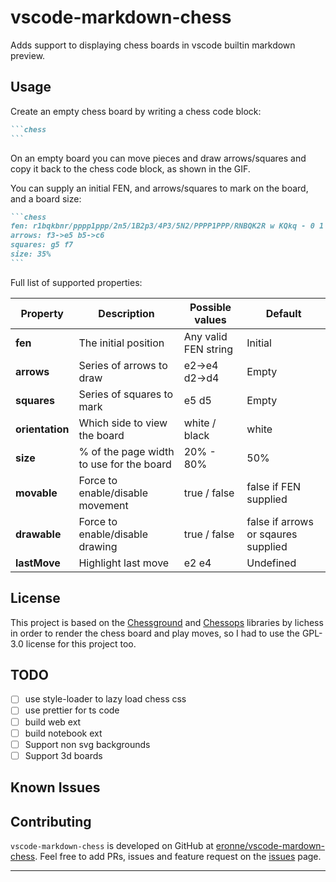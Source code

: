 # vscode-markdown-chess 

Adds support to displaying chess boards in vscode builtin markdown preview. 

## Usage

Create an empty chess board by writing a chess code block:

~~~markdown
```chess
```
~~~

On an empty board you can move pieces and draw arrows/squares and copy it back to the chess code block, as shown in the GIF.

You can supply an initial FEN, and arrows/squares to mark on the board, and a board size:

~~~markdown
```chess
fen: r1bqkbnr/pppp1ppp/2n5/1B2p3/4P3/5N2/PPPP1PPP/RNBQK2R w KQkq - 0 1
arrows: f3->e5 b5->c6
squares: g5 f7
size: 35%
```
~~~ 

Full list of supported properties:

| **Property**    | **Description**                          | **Possible values**    | **Default**                         |
| --------------- | ---------------------------------------- | ---------------------- | ----------------------------------- |
| **fen**         | The initial position                     | Any valid FEN string   | Initial                             |
| **arrows**      | Series of arrows to draw                 | e2->e4 d2->d4          | Empty                               |
| **squares**     | Series of squares to mark                | e5 d5                  | Empty                               |
| **orientation** | Which side to view the board             | white / black          | white                               | 
| **size**        | % of the page width to use for the board | 20% - 80%              | 50%                                 |
| **movable**     | Force to enable/disable movement         | true / false           | false if FEN supplied               |
| **drawable**    | Force to enable/disable drawing          | true / false           | false if arrows or sqaures supplied |
| **lastMove**    | Highlight last move                      | e2 e4                  | Undefined                           |

## License

This project is based on the [Chessground](https://github.com/lichess-org/chessground) and [Chessops](https://github.com/niklasf/chessops) libraries by lichess in order to render the chess board and play moves, so I had to use the GPL-3.0 license for this project too.

## TODO

- [ ] use style-loader to lazy load chess css
- [ ] use prettier for ts code
- [ ] build web ext
- [ ] build notebook ext
- [ ] Support non svg backgrounds
- [ ] Support 3d boards

## Known Issues

## Contributing

`vscode-markdown-chess` is developed on GitHub at [eronne/vscode-mardown-chess](https://github.com/eronnen/vscode-markdown-chess). Feel free to add PRs, issues and feature request on the [issues](https://github.com/eronnen/vscode-markdown-chess/issues) page.

---


